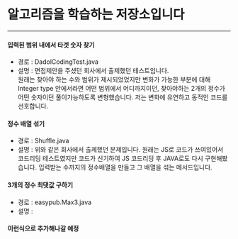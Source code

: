 # **알고리즘을 학습하는 저장소입니다**
---

#### 입력된 범위 내에서 타겟 숫자 찾기

- 경로 : DadolCodingTest.java
- 설명 : 면접제안을 주셨던 회사에서 출제했던 테스트입니다.   
  원래는 찾아야 하는 수와 범위가 제시되었었지만 변화가 가능한 부분에 대해   
  Integer type 안에서라면 어떤 범위에서 어디까지이던, 찾아야하는 2개의 정수가
  어떤 숫자이던 풀이가능하도록 변형했습니다. 저는 변화에 유연하고 동적인 코드를 선호합니다.
  
#### 정수 배열 섞기

- 경로 : Shuffle.java
- 설명 : 위와 같은 회사에서 출제했던 문제입니다.
  원래는 JS로 코드가 쓰여있어서 코드리딩 테스트였지만
  코드가 신기하여 JS 코드리딩 후 JAVA로도 다시 구현해봤습니다.
  입력받는 수까지의 정수배열을 만들고 그 배열을 섞는 메서드입니다.

#### 3개의 정수 최댓값 구하기

- 경로 : easypub.Max3.java
- 설명 : 

#### 이런식으로 추가해나갈 예정
